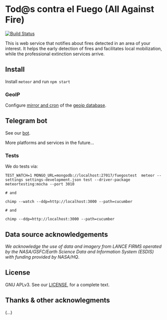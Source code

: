 # Tod@s contra el Fuego (All Against Fire)

[![Build Status](http://ci.comunes.org/buildStatus/icon?job=todos-contra-el-fuego-web)](http://ci.comunes.org/job/todos-contra-el-fuego-web/)

This is web service that notifies about fires detected in an area of your interest. It helps the early detection of fires and facilitates local mobilization, while the professional extinction services arrive.

## Install

Install `meteor` and run `npm start`

### GeoIP

Configure [mirror and cron](https://www.npmjs.com/package/maxmind-geolite2-mirror) of the [geoip database](http://dev.maxmind.com/geoip/geoip2/geolite2/).

## Telegram bot

See our [bot](https://github.com/comunes/todos-contra-el-fuego/tree/master/telegram-bot).

More platforms and services in the future...

### Tests

We do tests via:
```
TEST_WATCH=1 MONGO_URL=mongodb://localhost:27017/fuegostest  meteor --settings settings-development.json test --driver-package meteortesting:mocha --port 3010

# and

chimp --watch --ddp=http://localhost:3000 --path=cucumber

# and

chimp --ddp=http://localhost:3000 --path=cucumber

```

## Data source acknowledgements

*We acknowledge the use of data and imagery from LANCE FIRMS operated by the NASA/GSFC/Earth Science Data and Information System (ESDIS) with funding provided by NASA/HQ*.

## License

GNU APLv3. See our [LICENSE](https://github.com/comunes/todos-contra-el-fuego-web/blob/tcef-master/LICENSE.md), for a complete text.

## Thanks & other acknowlegments

(...)

